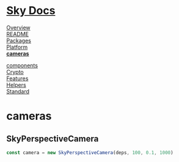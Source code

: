 <!--- This cameras was auto-generated using "npx sky readme" --> 

# [Sky Docs](../README.md)

[Overview](..%2Fdocs%2FOverview.md)   
[README](..%2F-examples%2Fcameras%2FSkyPerspectiveCamera%2FREADME.md)   
[Packages](..%2F%40pkgs%2FPackages.md)   
[Platform](..%2F%40platform%2FPlatform.md)   
**[cameras](..%2Fcameras%2Fcameras.md)**   
  
[components](..%2Fcomponents%2Fcomponents.md)   
[Crypto](..%2Fcrypto%2FCrypto.md)   
[Features](..%2Ffeatures%2FFeatures.md)   
[Helpers](..%2Fhelpers%2FHelpers.md)   
[Standard](..%2Fstandard%2FStandard.md)   

# cameras

## SkyPerspectiveCamera

```typescript
const camera = new SkyPerspectiveCamera(deps, 100, 0.1, 1000)

```